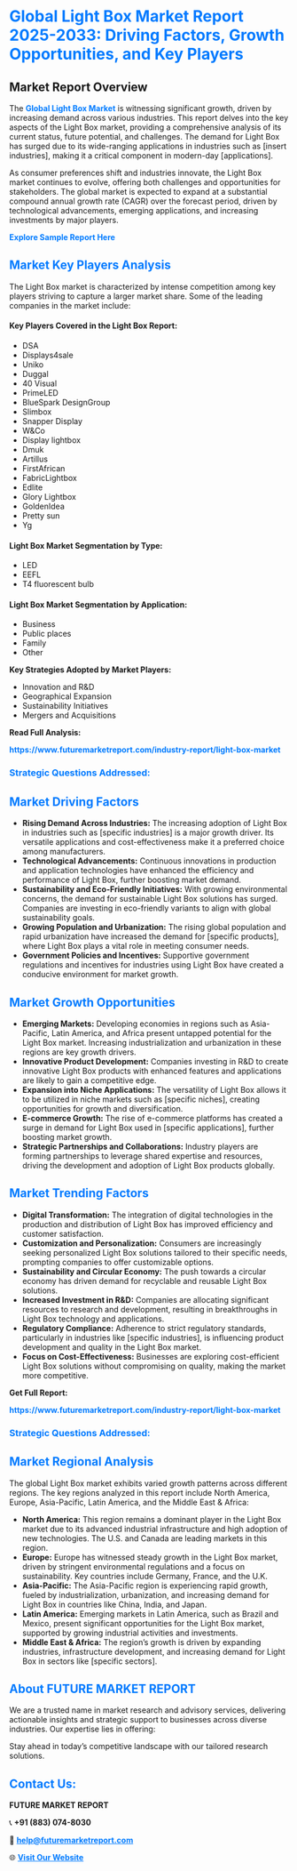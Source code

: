 <h1 style="color: #007BFF;">Global Light Box Market Report 2025-2033: Driving Factors, Growth Opportunities, and Key Players</h1>

<section id="overview">
<h2>Market Report Overview</h2>
<p>The <a href="https://www.futuremarketreport.com/industry-report/light-box-market" style="color: #007BFF; text-decoration: none;"><strong>Global Light Box Market</strong></a> is witnessing significant growth, driven by increasing demand across various industries. This report delves into the key aspects of the Light Box market, providing a comprehensive analysis of its current status, future potential, and challenges. The demand for Light Box has surged due to its wide-ranging applications in industries such as [insert industries], making it a critical component in modern-day [applications].</p>
<p>As consumer preferences shift and industries innovate, the Light Box market continues to evolve, offering both challenges and opportunities for stakeholders. The global market is expected to expand at a substantial compound annual growth rate (CAGR) over the forecast period, driven by technological advancements, emerging applications, and increasing investments by major players.</p>
</section>

<section id="overview">
<p><a href="https://www.futuremarketreport.com/request-sample/reportId=42258" style="color: #007BFF; text-decoration: none;"><strong>Explore Sample Report Here</strong></a></p>
</section>

<section id="key-players">
<h2 style="color: #007BFF;">Market Key Players Analysis</h2>
<p>The Light Box market is characterized by intense competition among key players striving to capture a larger market share. Some of the leading companies in the market include:</p>
<h4>Key Players Covered in the Light Box Report:</h4>
<ul><li>DSA</li><li>Displays4sale</li><li>Uniko</li><li>Duggal</li><li>40 Visual</li><li>PrimeLED</li><li>BlueSpark DesignGroup</li><li>Slimbox</li><li>Snapper Display</li><li>W&amp;Co</li><li>Display lightbox</li><li>Dmuk</li><li>Artillus</li><li>FirstAfrican</li><li>FabricLightbox</li><li>Edlite</li><li>Glory Lightbox</li><li>GoldenIdea</li><li>Pretty sun</li><li>Yg</li></ul>
<h4>Light Box Market Segmentation by Type:</h4>
<ul><li>LED</li><li>EEFL</li><li>T4 fluorescent bulb</li></ul>

<h4>Light Box Market Segmentation by Application:</h4>
<ul><li>Business</li><li>Public places</li><li>Family</li><li>Other</li></ul>
<p><strong>Key Strategies Adopted by Market Players:</strong></p>
<ul>
<li>Innovation and R&D</li>
<li>Geographical Expansion</li>
<li>Sustainability Initiatives</li>
<li>Mergers and Acquisitions</li>
</ul>
</section>

<section>
<p><strong>Read Full Analysis: </strong></p><a href="https://www.futuremarketreport.com/industry-report/light-box-market" style="color: #007BFF; text-decoration: none;"><strong>https://www.futuremarketreport.com/industry-report/light-box-market</strong></a>
<h3 style="color: #007BFF;">Strategic Questions Addressed:</h3>
</section>

<section id="driving-factors">
<h2 style="color: #007BFF;">Market Driving Factors</h2>
<ul>
<li><strong>Rising Demand Across Industries:</strong> The increasing adoption of Light Box in industries such as [specific industries] is a major growth driver. Its versatile applications and cost-effectiveness make it a preferred choice among manufacturers.</li>
<li><strong>Technological Advancements:</strong> Continuous innovations in production and application technologies have enhanced the efficiency and performance of Light Box, further boosting market demand.</li>
<li><strong>Sustainability and Eco-Friendly Initiatives:</strong> With growing environmental concerns, the demand for sustainable Light Box solutions has surged. Companies are investing in eco-friendly variants to align with global sustainability goals.</li>
<li><strong>Growing Population and Urbanization:</strong> The rising global population and rapid urbanization have increased the demand for [specific products], where Light Box plays a vital role in meeting consumer needs.</li>
<li><strong>Government Policies and Incentives:</strong> Supportive government regulations and incentives for industries using Light Box have created a conducive environment for market growth.</li>
</ul>
</section>

<section id="growth-opportunities">
<h2 style="color: #007BFF;">Market Growth Opportunities</h2>
<ul>
<li><strong>Emerging Markets:</strong> Developing economies in regions such as Asia-Pacific, Latin America, and Africa present untapped potential for the Light Box market. Increasing industrialization and urbanization in these regions are key growth drivers.</li>
<li><strong>Innovative Product Development:</strong> Companies investing in R&D to create innovative Light Box products with enhanced features and applications are likely to gain a competitive edge.</li>
<li><strong>Expansion into Niche Applications:</strong> The versatility of Light Box allows it to be utilized in niche markets such as [specific niches], creating opportunities for growth and diversification.</li>
<li><strong>E-commerce Growth:</strong> The rise of e-commerce platforms has created a surge in demand for Light Box used in [specific applications], further boosting market growth.</li>
<li><strong>Strategic Partnerships and Collaborations:</strong> Industry players are forming partnerships to leverage shared expertise and resources, driving the development and adoption of Light Box products globally.</li>
</ul>
</section>

<section id="trending-factors">
<h2 style="color: #007BFF;">Market Trending Factors</h2>
<ul>
<li><strong>Digital Transformation:</strong> The integration of digital technologies in the production and distribution of Light Box has improved efficiency and customer satisfaction.</li>
<li><strong>Customization and Personalization:</strong> Consumers are increasingly seeking personalized Light Box solutions tailored to their specific needs, prompting companies to offer customizable options.</li>
<li><strong>Sustainability and Circular Economy:</strong> The push towards a circular economy has driven demand for recyclable and reusable Light Box solutions.</li>
<li><strong>Increased Investment in R&D:</strong> Companies are allocating significant resources to research and development, resulting in breakthroughs in Light Box technology and applications.</li>
<li><strong>Regulatory Compliance:</strong> Adherence to strict regulatory standards, particularly in industries like [specific industries], is influencing product development and quality in the Light Box market.</li>
<li><strong>Focus on Cost-Effectiveness:</strong> Businesses are exploring cost-efficient Light Box solutions without compromising on quality, making the market more competitive.</li>
</ul>
</section>

<section>
<p><strong>Get Full Report: </strong></p><a href="https://www.futuremarketreport.com/industry-report/light-box-market" style="color: #007BFF; text-decoration: none;"><strong>https://www.futuremarketreport.com/industry-report/light-box-market</strong></a>
<h3 style="color: #007BFF;">Strategic Questions Addressed:</h3>
</section>


<section id="regional-analysis">
<h2 style="color: #007BFF;">Market Regional Analysis</h2>
<p>The global Light Box market exhibits varied growth patterns across different regions. The key regions analyzed in this report include North America, Europe, Asia-Pacific, Latin America, and the Middle East & Africa:</p>
<ul>
<li><strong>North America:</strong> This region remains a dominant player in the Light Box market due to its advanced industrial infrastructure and high adoption of new technologies. The U.S. and Canada are leading markets in this region.</li>
<li><strong>Europe:</strong> Europe has witnessed steady growth in the Light Box market, driven by stringent environmental regulations and a focus on sustainability. Key countries include Germany, France, and the U.K.</li>
<li><strong>Asia-Pacific:</strong> The Asia-Pacific region is experiencing rapid growth, fueled by industrialization, urbanization, and increasing demand for Light Box in countries like China, India, and Japan.</li>
<li><strong>Latin America:</strong> Emerging markets in Latin America, such as Brazil and Mexico, present significant opportunities for the Light Box market, supported by growing industrial activities and investments.</li>
<li><strong>Middle East & Africa:</strong> The region’s growth is driven by expanding industries, infrastructure development, and increasing demand for Light Box in sectors like [specific sectors].</li>
</ul>
</section>

<footer>
<h2 style="color: #007BFF;">About FUTURE MARKET REPORT</h2>
<p>We are a trusted name in market research and advisory services, delivering actionable insights and strategic support to businesses across diverse industries. Our expertise lies in offering:</p>

<p>Stay ahead in today’s competitive landscape with our tailored research solutions.</p>

<h2 style="color: #007BFF;">Contact Us:</h2>
<p><strong>FUTURE MARKET REPORT</strong></p>
<p>📞 <strong>+91 (883) 074-8030</strong></p>
<p>📧 <strong><a href="mailto:help@futuremarketreport.com" style="color: #007BFF;">help@futuremarketreport.com</a></strong></p>
<p>🌐 <strong><a href="https://www.futuremarketreport.com/" style="color: #007BFF;">Visit Our Website</a></strong></p>
</footer>